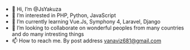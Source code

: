 - 👋 Hi, I’m @JsYakuza
- 👀 I’m interested in PHP, Python, JavaScript
- 🌱 I’m currently learning Vue.Js, Symphony 4, Laravel, Django
- 💞️ I’m looking to collaborate on wonderful peoples from many countries and do many intresting things
- 📫 How to reach me. By post address vanaviz681@gmail.com

<!---
JsYakuza/JsYakuza is a ✨ special ✨ repository because its `README.md` (this file) appears on your GitHub profile.
You can click the Preview link to take a look at your changes.
--->
